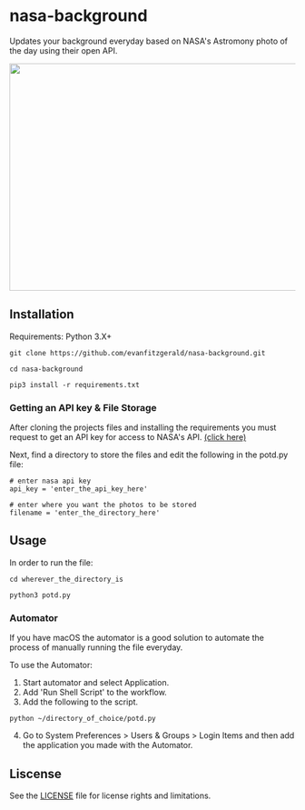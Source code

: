 # nasa-background
Updates your background everyday based on NASA's Astromony photo of the day using their open API. 

<p align = "center">
<img src = "9-5-2019.jpg" width=600 height=400 alt="" </p> 

## Installation

Requirements: Python 3.X+ 

```
git clone https://github.com/evanfitzgerald/nasa-background.git

cd nasa-background

pip3 install -r requirements.txt
```
### Getting an API key & File Storage

After cloning the projects files and installing the requirements you must request to get an API key for access to NASA's API. 
[(click here)](https://api.nasa.gov/index.html#apply-for-an-api-key)

Next, find a directory to store the files and edit the following in the potd.py file:

```
# enter nasa api key
api_key = 'enter_the_api_key_here'

# enter where you want the photos to be stored
filename = 'enter_the_directory_here'
```

## Usage
In order to run the file:
```
cd wherever_the_directory_is

python3 potd.py
```
### Automator
If you have macOS the automator is a good solution to automate the process of manually running the file everyday. 

To use the Automator: 

1. Start automator and select Application.
2. Add 'Run Shell Script' to the workflow.
3. Add the following to the script.
```
python ~/directory_of_choice/potd.py
```
4. Go to System Preferences > Users & Groups > Login Items and then add the application you made with the Automator.
 
## Liscense

See the [LICENSE](https://github.com/evanfitzgerald/nasa-background/blob/master/LICENSE) file for license rights and limitations.
